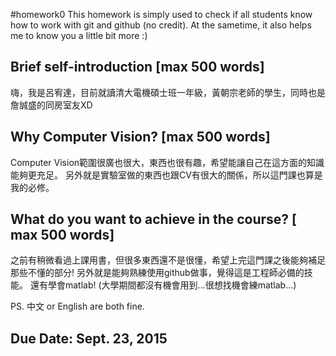#homework0
This homework is simply used to check if all students know how to work with git and github (no credit).
At the sametime, it also helps me to know you a little bit more :)

## Brief self-introduction [max 500 words]
嗨，我是呂宥達，目前就讀清大電機碩士班一年級，黃朝宗老師的學生，同時也是詹誠盛的同房室友XD 

## Why Computer Vision? [max 500 words]
Computer Vision範圍很廣也很大，東西也很有趣，希望能讓自己在這方面的知識能夠更充足。
另外就是實驗室做的東西也跟CV有很大的關係，所以這門課也算是我的必修。

## What do you want to achieve in the course? [ max 500 words]
之前有稍微看過上課用書，但很多東西還不是很懂，希望上完這門課之後能夠補足那些不懂的部分!
另外就是能夠熟練使用github做事，覺得這是工程師必備的技能。
還有學會matlab! (大學期間都沒有機會用到...很想找機會練matlab...)

PS. 中文 or English are both fine.

## Due Date: Sept. 23, 2015
